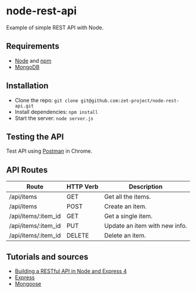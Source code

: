 # node-rest-api #
Example of simple REST API with Node.

## Requirements ##
- [Node](http://nodejs.org) and [npm](https://www.npmjs.com/)
- [MongoDB](https://www.mongodb.org)

## Installation ##
- Clone the repo: `git clone git@github.com:zet-project/node-rest-api.git`
- Install dependencies: `npm install`
- Start the server: `node server.js`

## Testing the API ##
Test API using [Postman](https://chrome.google.com/webstore/detail/postman/fhbjgbiflinjbdggehcddcbncdddomop) in Chrome.

## API Routes ##

<table>
  <thead>
    <tr>
      <th>Route</th>
      <th>HTTP Verb</th>
      <th>Description</th>
    </tr>
  </thead>
  <tbody>
    <tr>
      <td>/api/items</td>
      <td>GET</td>
      <td>Get all the items.</td>
    </tr>
    <tr>
      <td>/api/items</td>
      <td>POST</td>
      <td>Create an item.</td>
    </tr>
    <tr>
      <td>/api/items/:item_id</td>
      <td>GET</td>
      <td>Get a single item.</td>
    </tr>
    <tr>
      <td>/api/items/:item_id</td>
      <td>PUT</td>
      <td>Update an item with new info.</td>
    </tr>
    <tr>
      <td>/api/items/:item_id</td>
      <td>DELETE</td>
      <td>Delete an item.</td>
    </tr>
  </tbody>
</table>

## Tutorials and sources ##
- [Building a RESTful API in Node and Express 4](http://scotch.io/tutorials/javascript/build-a-restful-api-using-node-and-express-4)
- [Express](http://expressjs.com/)
- [Mongoose](http://mongoosejs.com/docs/index.html)